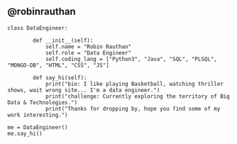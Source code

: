 ## @robinrauthan

    class DataEngineer:
    
            def __init__(self):
                self.name = "Robin Rauthan"
                self.role = "Data Engineer"
                self.coding_lang = ["Python3", "Java", "SQL", "PLSQL", "MONGO-DB", "HTML", "CSS", "JS"]
                
            def say_hi(self):
                print("bio: I like playing Basketball, watching thriller shows, wait wrong site... I'm a data engineer.")
                print("challenge: Currently exploring the territory of Big Data & Technologies.")
                print("Thanks for dropping by, hope you find some of my work interesting.")
    
    me = DataEngineer()
    me.say_hi()
